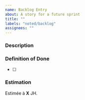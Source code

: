 ```yaml
---
name: Backlog Entry
about: A story for a future sprint
title: ""
labels: "noted/backlog"
assignees: ""
---
```


<!-- CHECKLIST:
1. There is a title which sums up the scope of this story.
2. The people who are going to work on this story during the sprint are assigned to the issue.
3. The issue has the `noted/story` label. This should be automatic.
4. The issue belongs to the `Roadmap` project. This is explained in the section on projects.
5. The issue is linked to a milestone. This is explained in the section on milestones. -->

### Description

<!-- Include a short description of your story with the form "En tant que ... je souhaite ...".
If your story isn't a user-story and relates to a technical change you can omit this notation. -->

### Definition of Done

<!-- In this section list all the technical requirements that must be fulfilled
before this story can be considered completed. -->

- [ ] 

### Estimation

<!-- Give an estimation of the time required to complete this story. -->

Estimée à **X** JH.
